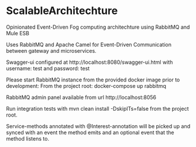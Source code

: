 # ScalableArchitechture
Opinionated Event-Driven Fog computing architechture using RabbitMQ and Mule ESB



Uses RabbitMQ and Apache Camel for Event-Driven Communication between gateway and microservices.

Swagger-ui configured at http://localhost:8080/swagger-ui.html
with username: test and password: test

Please start RabbitMQ instance from the provided docker image prior to development:
From the project root: docker-compose up rabbitmq

RabbitMQ admin panel available from url http://localhost:8056

Run integration tests with mvn clean install -DskipITs=false from the project root. 

Service-methods annotated with @Interest-annotation will be picked up
and synced with an event the method emits and an optional event that the method listens to.
